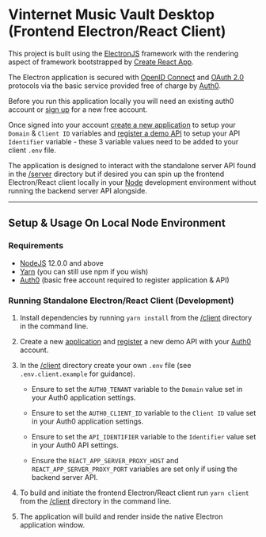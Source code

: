 # Vinternet Music Vault Desktop (Frontend Electron/React Client)

This project is built using the [ElectronJS][electronjs] framework with the rendering aspect of framework bootstrapped by [Create React App](https://github.com/facebook/create-react-app).

The Electron application is secured with [OpenID Connect](https://auth0.com/docs/protocols/oidc) and [OAuth 2.0](https://auth0.com/docs/protocols/oauth2) protocols via the basic service provided free of charge by [Auth0][auth0].

Before you run this application locally you will need an existing auth0 account or [sign up](https://auth0.com/signup) for a new free account.

Once signed into your account [create a new application](https://manage.auth0.com/#/applications) to setup your `Domain` & `Client ID` variables and [register a demo API](https://manage.auth0.com/#/apis) to setup your API `Identifier` variable - these 3 variable values need to be added to your client `.env` file.

The application is designed to interact with the standalone server API found in the [/server](../server) directory but if desired you can spin up the frontend Electron/React client locally in your [Node][nodejs] development environment without running the backend server API alongside.

---

## Setup & Usage On Local Node Environment

### Requirements

- [NodeJS][nodejs] 12.0.0 and above
- [Yarn][yarn] (you can still use npm if you wish)
- [Auth0][auth0] (basic free account required to register application & API)

### Running Standalone Electron/React Client (Development)

1. Install dependencies by running `yarn install` from the [/client](/client) directory in the command line.
2. Create a new [application](https://manage.auth0.com/#/applications) and [register](https://manage.auth0.com/#/apis) a new demo API with your [Auth0][auth0] account.
3. In the [/client](/client) directory create your own `.env` file (see `.env.client.example` for guidance).

    - Ensure to set the `AUTH0_TENANT` variable to the `Domain` value set in your Auth0 application settings.

    - Ensure to set the `AUTH0_CLIENT_ID` variable to the `Client ID` value set in your Auth0 application settings.

    - Ensure to set the `API_IDENTIFIER` variable to the `Identifier` value set in your Auth0 API settings.

    - Ensure the `REACT_APP_SERVER_PROXY_HOST` and `REACT_APP_SERVER_PROXY_PORT` variables are set only if using the backend server API.

4. To build and initiate the frontend Electron/React client run `yarn client` from the [/client](/client) directory in the command line.
5. The application will build and render inside the native Electron application window.

[nodejs]: https://nodejs.org
[reactjs]: https://reactjs.org
[yarn]: https://yarnpkg.com
[electronjs]: https://www.electronjs.org
[auth0]: https://auth0.com
